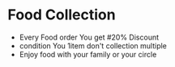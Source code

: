 # Food Collection 

- Every Food order You get #20% Discount
- condition You 1item don't collection multiple 
- Enjoy food with your family or your circle 

